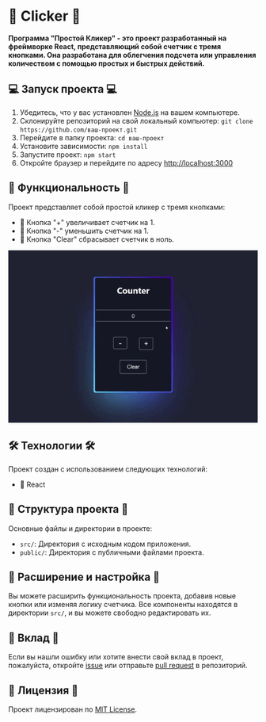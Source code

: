 # 🌟 Clicker 🌟

**Программа "Простой Кликер" - это проект разработанный на фреймворке React, представляющий собой счетчик с тремя кнопками. Она разработана для облегчения подсчета или управления количеством с помощью простых и быстрых действий.**

## 💻 Запуск проекта 💻

1. Убедитесь, что у вас установлен [Node.js](https://nodejs.org) на вашем компьютере.
2. Склонируйте репозиторий на свой локальный компьютер: `git clone https://github.com/ваш-проект.git`
3. Перейдите в папку проекта: `cd ваш-проект`
4. Установите зависимости: `npm install`
5. Запустите проект: `npm start`
6. Откройте браузер и перейдите по адресу [http://localhost:3000](http://localhost:3000)

## 🚀 Функциональность 🚀

Проект представляет собой простой кликер с тремя кнопками:

- 🔸 Кнопка "+" увеличивает счетчик на 1.
- 🔸 Кнопка "-" уменьшить счетчик на 1.
- 🔸 Кнопка "Clear" сбрасывает счетчик в ноль.

![Пример работы программы](/app.gif)


## 🛠️ Технологии 🛠️

Проект создан с использованием следующих технологий:

- 🔹 React

## 📁 Структура проекта 📁

Основные файлы и директории в проекте:

- `src/`: Директория с исходным кодом приложения.
- `public/`: Директория с публичными файлами проекта.

## 🔧 Расширение и настройка 🔧

Вы можете расширить функциональность проекта, добавив новые кнопки или изменяя логику счетчика. Все компоненты находятся в директории `src/`, и вы можете свободно редактировать их.

## 🤝 Вклад 🤝

Если вы нашли ошибку или хотите внести свой вклад в проект, пожалуйста, откройте [issue](https://github.com/ваш-проект/issues) или отправьте [pull request](https://github.com/ваш-проект/pulls) в репозиторий.

## 📄 Лицензия 📄

Проект лицензирован по [MIT License](LICENSE).
